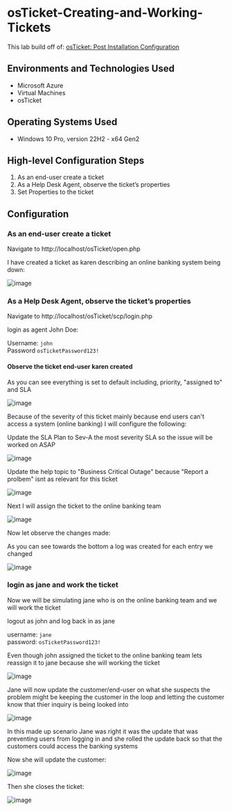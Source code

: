 # osTicket-Creating-and-Working-Tickets

This lab build off of: [osTicket: Post Installation Configuration](https://github.com/RobGaughan/osTicket-Post-Installation-Configuration)

## Environments and Technologies Used

- Microsoft Azure
- Virtual Machines
- osTicket

## Operating Systems Used 

- Windows 10 Pro, version 22H2 - x64 Gen2
 
## High-level Configuration Steps

1. As an end-user create a ticket
2. As a Help Desk Agent, observe the ticket’s properties
3. Set Properties to the ticket


## Configuration

### As an end-user create a ticket

Navigate to http://localhost/osTicket/open.php

I have created a ticket as karen describing an online banking system being down:

![image](https://github.com/user-attachments/assets/c958b676-fa5a-4adb-b16b-f5f13600559e)

### As a Help Desk Agent, observe the ticket’s properties

Navigate to http://localhost/osTicket/scp/login.php

login as agent John Doe:  

Username: `john`  
Password `osTicketPassword123!`

#### Observe the ticket end-user karen created

As you can see everything is set to default including, priority, "assigned to" and SLA

![image](https://github.com/user-attachments/assets/13722557-2a17-443e-b6b8-5aa049626918)

Because of the severity of this ticket mainly because end users can't access a system (online banking) I will configure the following: 

Update the SLA Plan to Sev-A the most severity SLA so the issue will be worked on ASAP

![image](https://github.com/user-attachments/assets/cadbffb7-c6c3-4119-9d15-f7e05b04c6e6)


Update the help topic to "Business Critical Outage" because "Report a prolbem" isnt as relevant for this ticket

![image](https://github.com/user-attachments/assets/101aed75-c2b5-47e6-bef0-015516d85894)

Next I will assign the ticket to the online banking team

![image](https://github.com/user-attachments/assets/905071a0-7394-4388-bf8a-d601668807dd)

Now let observe the changes made: 

As you can see towards the bottom a log was created for each entry we changed 

![image](https://github.com/user-attachments/assets/5c562c96-aafe-41eb-aee7-93630bea81ce)

### login as jane and work the ticket

Now we will be simulating jane who is on the online banking team and we will work the ticket

logout as john and log back in as jane
 
username: `jane`  
password: `osTicketPassword123!`  

Even though john assigned the ticket to the online banking team lets reassign it to jane because she will working the ticket

![image](https://github.com/user-attachments/assets/9738e64f-7431-4bb6-899a-02c55aa8f1bc)

Jane will now update the customer/end-user on what she suspects the problem might be keeping the customer in the loop and letting the customer know that thier inquiry is being looked into

![image](https://github.com/user-attachments/assets/5aa0ff92-c029-4e67-87d1-04d377291cde)

In this made up scenario Jane was right it was the update that was preventing users from logging in and she rolled the update back so that the customers could access the banking systems

Now she will update the customer: 

![image](https://github.com/user-attachments/assets/8cb4d96b-6a37-41a9-af19-518d70fb244c)

Then she closes the ticket:

![image](https://github.com/user-attachments/assets/335ea23c-cd1e-40cd-99aa-b3d3deb082b4)




